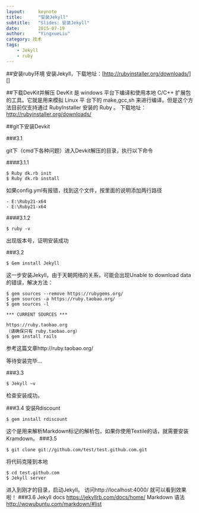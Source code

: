 ```yaml
---
layout:     keynote
title:      "安装Jekyll"
subtitle:   "Slides: 安装Jekyll"
date:       2015-07-19
author:     "YingxueLiu"
category: 技术
tags:
    - Jekyll
    - ruby
---
```

##安装ruby环境
安装Jekyll，下载地址：[http://rubyinstaller.org/downloads/][]

##下载DevKit并解压
  DevKit 是 windows 平台下编译和使用本地 C/C++ 扩展包的工具。它就是用来模拟 Linux 平 台下的 make,gcc,sh 来进行编译。但是这个方法目前仅支持通过 RubyInstaller 安装的 Ruby 。 
下载地址：http://rubyinstaller.org/downloads/

##git下安装Devkit

###3.1

git下（cmd下各种问题）进入Devkit解压的目录，执行以下命令

####3.1.1 

	$ Ruby dk.rb init
	$ Ruby dk.rb install

如果config.yml有报错，找到这个文件，按里面的说明添加两行路径

	- E:\Ruby21-x64 
	- E:\Ruby21-x64

####3.1.2

	$ ruby -v

出现版本号，证明安装成功

###3.2

	$ Gem install Jekyll

这一步安装Jekyll，由于天朝网络的关系，可能会出现Unable to download data的错误，解决方法：

	$ gem sources --remove https://rubygems.org/
	$ gem sources -a https://ruby.taobao.org/
	$ gem sources -l

	*** CURRENT SOURCES ***

	https://ruby.taobao.org
	（请确保只有 ruby.taobao.org）
	$ gem install rails

参考这篇文章http://ruby.taobao.org/

等待安装完毕...

###3.3

	$ Jekyll –v

检查安装成功。

###3.4
安装Rdiscount

	$ gem install rdiscount

这个是用来解析Markdown标记的解析包，如果你使用Textile的话，就需要安装Kramdown。
###3.5

	$ git clone git://github.com/test/test.github.com.git

将代码克隆到本地

	$ cd test.github.com
	$ Jekyll server

进入到刚才的目录，启动Jekyll。
访问http://localhost:4000/  就可以看到效果啦！
###3.6
Jekyll docs https://jekyllrb.com/docs/home/
Markdown 语法 http://wowubuntu.com/markdown/#list